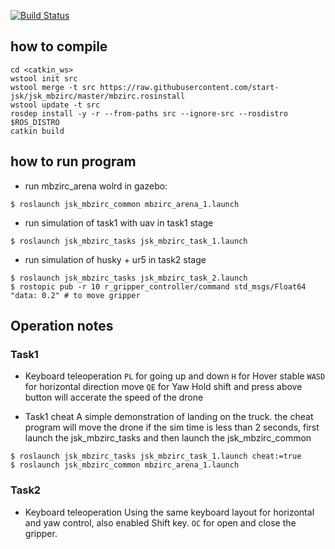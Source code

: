 [![Build Status](https://travis-ci.org/start-jsk/jsk_mbzirc.svg?branch=master)](https://travis-ci.org/tongtybj/mbzirc)

## how to compile

```
cd <catkin_ws>
wstool init src
wstool merge -t src https://raw.githubusercontent.com/start-jsk/jsk_mbzirc/master/mbzirc.rosinstall
wstool update -t src
rosdep install -y -r --from-paths src --ignore-src --rosdistro $ROS_DISTRO
catkin build
```

## how to run program

- run mbzirc_arena wolrd in gazebo:
```
$ roslaunch jsk_mbzirc_common mbzirc_arena_1.launch
```

- run simulation of task1 with uav in task1 stage
```
$ roslaunch jsk_mbzirc_tasks jsk_mbzirc_task_1.launch
```

- run simulation of husky + ur5 in task2 stage
```
$ roslaunch jsk_mbzirc_tasks jsk_mbzirc_task_2.launch
$ rostopic pub -r 10 r_gripper_controller/command std_msgs/Float64 "data: 0.2" # to move gripper
```

## Operation notes

### Task1 

- Keyboard teleoperation
```PL``` for going up and down
```H``` for Hover stable
```WASD``` for horizontal direction move
```QE``` for Yaw
Hold shift and press above button will accerate the speed of the drone

- Task1 cheat
A simple demonstration of landing on the truck.
the cheat program will move the drone if the sim time is less than 2 seconds, 
first launch the jsk_mbzirc_tasks and then launch the jsk_mbzirc_common
```
$ roslaunch jsk_mbzirc_tasks jsk_mbzirc_task_1.launch cheat:=true
$ roslaunch jsk_mbzirc_common mbzirc_arena_1.launch
```

### Task2

- Keyboard teleoperation
Using the same keyboard layout for horizontal and yaw control, also enabled Shift key.
```OC``` for open and close the gripper.


